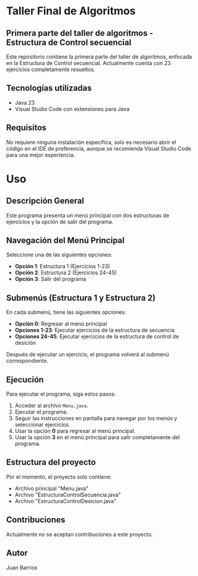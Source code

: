 # Taller Final de Algoritmos

## Primera parte del taller de algoritmos - Estructura de Control secuencial

Este repositorio contiene la primera parte del taller de algoritmos, enfocada en la Estructura de Control secuencial. Actualmente cuenta con 23 ejercicios completamente resueltos.

## Tecnologías utilizadas

- Java 23
- Visual Studio Code con extensiones para Java

## Requisitos

No requiere ninguna instalación específica, solo es necesario abrir el código en el IDE de preferencia, aunque se recomienda Visual Studio Code para una mejor experiencia.

# Uso

## Descripción General
Este programa presenta un menú principal con dos estructuras de ejercicios y la opción de salir del programa.

## Navegación del Menú Principal
Seleccione una de las siguientes opciones:

- **Opción 1**: Estructura 1 (Ejercicios 1-23)
- **Opción 2**: Estructura 2 (Ejercicios 24-45)
- **Opción 3**: Salir del programa

## Submenús (Estructura 1 y Estructura 2)
En cada submenú, tiene las siguientes opciones:

- **Opción 0**: Regresar al menú principal
- **Opciones 1-23**: Ejecutar ejercicios de la estructura de secuencia
- **Opciones 24-45**: Ejecutar ejercicios de la estructura de control de desición

Después de ejecutar un ejercicio, el programa volverá al submenú correspondiente.

## Ejecución
Para ejecutar el programa, siga estos pasos:

1. Acceder al archivo `Menu.java`.
2. Ejecutar el programa.
3. Seguir las instrucciones en pantalla para navegar por los menús y seleccionar ejercicios.
4. Usar la opción **0** para regresar al menú principal.
5. Usar la opción **3** en el menú principal para salir completamente del programa.


## Estructura del proyecto

Por el momento, el proyecto solo contiene:
- Archivo principal "Menu.java"
- Archivo "EstructuraControlSecuencia.java"
- Archivo "EstructuraControlDesicion.java"

## Contribuciones

Actualmente no se aceptan contribuciones a este proyecto.

## Autor

Juan Barrios